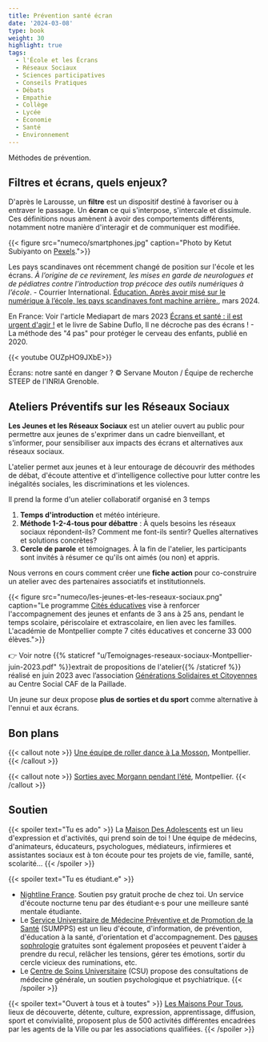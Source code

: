 ```yaml
---
title: Prévention santé écran
date: '2024-03-08'
type: book
weight: 30
highlight: true
tags:
  - l'École et les Écrans
  - Réseaux Sociaux
  - Sciences participatives
  - Conseils Pratiques
  - Débats
  - Empathie
  - Collège
  - Lycée
  - Économie
  - Santé
  - Environnement
---
```


Méthodes de prévention.

<!--more-->

## Filtres et écrans, quels enjeux?

D'après le Larousse, un <b>filtre</b> est un dispositif destiné à favoriser ou à entraver le passage. Un <b>écran</b> ce qui s'interpose, s'intercale et dissimule. Ces définitions nous amènent à avoir des comportements différents, notamment notre manière d'interagir et de communiquer est modifiée.

{{< figure src="numeco/smartphones.jpg" caption="Photo by Ketut Subiyanto on [Pexels](https://www.pexels.com/photo/multiethnic-family-spending-time-together-on-couch-with-gadgets-4545968/).">}}

Les pays scandinaves ont récemment changé de position sur l'école et les écrans. <i> À l’origine de ce revirement, les mises en garde de neurologues et de pédiatres contre l’introduction trop précoce des outils numériques à l’école</i>. - Courrier International. [Éducation. Après avoir misé sur le numérique à l’école, les pays scandinaves font machine arrière.](https://www.courrierinternational.com/article/education-apres-avoir-mise-sur-le-numerique-a-l-ecole-les-pays-scandinaves-font-machine-arriere), mars 2024.

En France: Voir l'article Mediapart de mars 2023 [Écrans et santé : il est urgent d'agir !](https://blogs.mediapart.fr/emmanuel-prados/blog/020323/ecrans-et-sante-il-est-urgent-d-agir) et le livre de Sabine Duflo, Il ne décroche pas des écrans ! - La méthode des "4 pas" pour protéger le cerveau des enfants, publié en 2020.

{{< youtube OUZpHO9JXbE>}}

Écrans: notre santé en danger ? © Servane Mouton / Équipe de recherche STEEP de l'INRIA Grenoble.

## Ateliers Préventifs sur les Réseaux Sociaux

<b>Les Jeunes et les Réseaux Sociaux</b> est un atelier ouvert au public pour permettre aux jeunes de s'exprimer dans un cadre bienveillant, et s'informer, pour sensibiliser aux impacts des écrans et alternatives aux réseaux sociaux.

L'atelier permet aux jeunes et à leur entourage de découvrir des méthodes de débat, d'écoute attentive et d'intelligence collective pour lutter contre les inégalités sociales, les discriminations et les violences. 

Il prend la forme d'un atelier collaboratif organisé en 3 temps

1. <b>Temps d'introduction</b> et météo intérieure.
2. <b>Méthode 1-2-4-tous pour débattre</b> : À quels besoins les réseaux sociaux répondent-ils? Comment me font-ils sentir? Quelles alternatives et solutions concrètes?
3. <b>Cercle de parole</b> et témoignages. À la fin de l'atelier, les participants sont invités à résumer ce qu'ils ont aimés (ou non) et appris.

Nous verrons en cours comment créer une <b>fiche action</b> pour co-construire un atelier avec des partenaires associatifs et institutionnels.

{{< figure src="numeco/les-jeunes-et-les-reseaux-sociaux.png" caption="Le programme [Cités éducatives](https://www.citeseducatives.fr/) vise à renforcer l'accompagnement des jeunes et enfants de 3 ans à 25 ans, pendant le temps scolaire, périscolaire et extrascolaire, en lien avec les familles. L'académie de Montpellier compte 7 cités éducatives et concerne 33 000 élèves.">}}

👉 Voir notre {{% staticref "u/Temoignages-reseaux-sociaux-Montpellier-juin-2023.pdf" %}}extrait de propositions de l'atelier{{% /staticref %}} réalisé en juin 2023 avec l’association [Générations Solidaires et Citoyennes](https://www.jeveuxaider.gouv.fr/organisations/4859-generations-solidaires-et-citoyennes) au Centre Social CAF de la Paillade.

Un jeune sur deux propose <b>plus de sorties et du sport</b> comme alternative à l'ennui et aux écrans.

## Bon plans

{{< callout note >}}
<a href="https://www.mtpcours.fr/p/roller-dance-montpellier/">Une équipe de roller dance à La Mosson</a>, Montpellier.
{{< /callout >}}

{{< callout note >}}
<a href="https://www.mtpcours.fr/assos/lutte-contre-les-exclusions/">Sorties avec Morgann pendant l’été</a>, Montpellier.
{{< /callout >}}

## Soutien

{{< spoiler text="Tu es ado" >}}
La [Maison Des Adolescents](https://mda34.org/) est un lieu d'expression et d'activités, qui prend soin de toi ! Une équipe de médecins, d'animateurs, éducateurs, psychologues, médiateurs, infirmieres et assistantes sociaux est à ton écoute pour tes projets de vie, famille, santé, scolarité... 
{{< /spoiler >}}

{{< spoiler text="Tu es étudiant.e" >}}
- [Nightline France](https://www.nightline.fr/). Soutien psy gratuit proche de chez toi. Un service d'écoute nocturne tenu par des étudiant·e·s pour une meilleure santé mentale étudiante.
- Le [Service Universitaire de Médecine Préventive et de Promotion de la Santé](https://univ-montp3.fr/fr/vie-de-campus/sant%C3%A9/la-sant%C3%A9-des-%C3%A9tudiants) (SUMPPS) est un lieu d'écoute, d'information, de prévention, d'éducation à la santé, d'orientation et d'accompagnement. Des [pauses sophrologie](https://www.univ-montp3.fr/fr/vie-de-campus/sant%C3%A9/sophrologie) gratuites sont également proposées et peuvent t'aider à prendre du recul, relâcher les tensions, gérer tes émotions, sortir du cercle vicieux des ruminations, etc.
- Le [Centre de Soins Universitaire](https://www.umontpellier.fr/en/campus/sante-social-et-handicap/centre-de-soins-universitaire) (CSU) propose des consultations de médecine générale, un soutien psychologique et psychiatrique.
{{< /spoiler >}}

{{< spoiler text="Ouvert à tous et à toutes" >}}
[Les Maisons Pour Tous](https://www.montpellier.fr/3791-maisons-pour-tous.htm), lieux de découverte, détente, culture, expression, apprentissage, diffusion, sport et convivialité, proposent plus de 500 activités différentes encadrées par les agents de la Ville ou par les associations qualifiées.
{{< /spoiler >}}